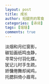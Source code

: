 ```yaml
---
layout: post
title: 成长 
author: 短腿兜的零食
categories: [诗词]
tags: [瑶瑶]
comments: true
---
```

淡烟和月红窗影，  
碳铅画纸鸣虫静，  
寻常分付羽化蝶。  
犹记儿时手生疏，  
娇慵倦舞却闻鸡，  
托腮斜倚小眉弯。  